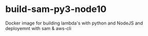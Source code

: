 # build-sam-py3-node10
Docker image for building lambda's with python and NodeJS and deployemnt with sam &amp; aws-cli

